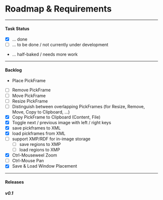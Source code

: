 # Roadmap & Requirements #

----------------------------------------------------

#### Task Status ####
- [x] ... done
- [ ] ... to be done / not currently under development
- ... half-baked / needs more work

----------------------------------------------------

#### Backlog ####
- Place PickFrame
- [ ] Remove PickFrame
- [ ] Move PickFrame
- [ ] Resize PickFrame
- [ ] Distinguish between overlapping PickFrames (for Resize, Remove, Move, Copy to Clipboard, ...)
- [x] Copy PickFrame to Clipboard (Content, File)
- [x] Toggle next / previous image with left / right keys
- [x] save pickframes to XML
- [x] load pickframes from XML
- [ ] support XMP/RDF for in-image storage
	- [ ] save regions to XMP
	- [ ] load regions to XMP
- [x] Ctrl-Mouseweel Zoom
- [ ] Ctrl-Mouse Pan
- [x] Save & Load Window Placement

----------------------------------------------------

#### Releases ####
##### v0.1 #####
